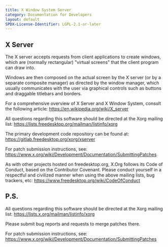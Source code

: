 ```yaml
---
title: X Window System Server
category: Documentation for Developers
layout: default
SPDX-License-Identifier: LGPL-2.1-or-later
---
```


## X Server

The X server accepts requests from client applications to create windows,
which are (normally rectangular) "virtual screens" that the client program
can draw into.

Windows are then composed on the actual screen by the X server
(or by a separate composite manager) as directed by the window manager,
which usually communicates with the user via graphical controls such as buttons
and draggable titlebars and borders.

For a comprehensive overview of X Server and X Window System, consult the
following article: https://en.wikipedia.org/wiki/X_server

All questions regarding this software should be directed at the
Xorg mailing list: https://lists.freedesktop.org/mailman/listinfo/xorg

The primary development code repository can be found at: https://gitlab.freedesktop.org/xorg/xserver

For patch submission instructions, see: https://www.x.org/wiki/Development/Documentation/SubmittingPatches

As with other projects hosted on freedesktop.org, X.Org follows its
Code of Conduct, based on the Contributor Covenant. Please conduct
yourself in a respectful and civilized manner when using the above
mailing lists, bug trackers, etc: https://www.freedesktop.org/wiki/CodeOfConduct

## P.S.

All questions regarding this software should be directed at the
Xorg mailing list: https://lists.x.org/mailman/listinfo/xorg

Please submit bug reports and requests to merge patches there.

For patch submission instructions, see: https://www.x.org/wiki/Development/Documentation/SubmittingPatches